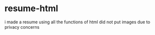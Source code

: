# resume-html
i made a resume using all the functions of html did not put images due to privacy concerns 
